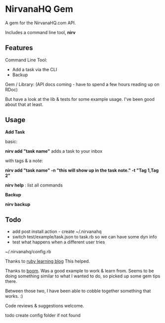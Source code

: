 NirvanaHQ Gem
=============

A gem for the NirvanaHQ.com API. 

Includes a command line tool, **nirv**

Features
--------

Command Line Tool: 

* Add a task via the CLI
* Backup

Gem / Library: (API docs coming - have to spend a few hours reading up on RDoc)

But have a look at the lib & tests for some example usage. I've been good about that at least.


Usage
-----

**Add Task**

basic: 

**nirv add "task name"** adds a task to your inbox  

with tags & a note:

**nirv add "task name" -n "this will show up in the task note." -t "Tag 1,Tag 2"**  

**nirv help** : list all commands


**Backup**

**nirv backup**

Todo
----

* add post install action - create ~/.nirvanahq
* switch test/example/task.json to task.rb so we can have some dyn info
* test what happens when a different user tries

~/.nirvanahq/config.rb

Thanks to [ruby learning blog](http://rubylearning.com/blog/2010/12/14/ruby-gems-%E2%80%94-what-why-and-how/?utm_source=feedburner&utm_medium=feed&utm_campaign=Feed%3A+LearningRubyBlog+%28Learning+Ruby+Blog%29) This helped. 

Thanks to [boom](https://github.com/holman/boom). Was a good example to work & learn from. Seems to be doing something similar to what I wanted to do, so picked up some gem tips there. 

Between those two, I have been able to cobble together something that works. :) 

Code reviews & suggestions welcome.

todo
create config folder if not found